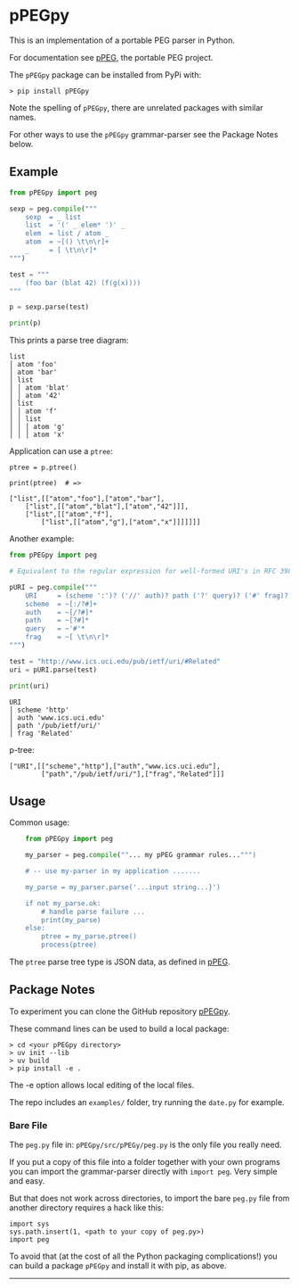 # pPEGpy

This is an implementation of a portable PEG parser in Python.

For documentation see [pPEG], the portable PEG project.

The `pPEGpy` package can be installed from PyPi with:
```
> pip install pPEGpy
```
Note the spelling of `pPEGpy`, there are unrelated packages with similar names. 

For other ways to use the `pPEGpy` grammar-parser see the Package Notes below.

##  Example

``` python
from pPEGpy import peg

sexp = peg.compile("""
    sexp  = _ list
    list  = '(' _ elem* ')' _
    elem  = list / atom _
    atom  = ~[() \t\n\r]+
    _     = [ \t\n\r]*
""")

test = """
    (foo bar (blat 42) (f(g(x))))
"""

p = sexp.parse(test)

print(p)
```
This prints a parse tree diagram:
```
list
│ atom 'foo'
│ atom 'bar'
│ list
│ │ atom 'blat'
│ │ atom '42'
│ list
│ │ atom 'f'
│ │ list
│ │ │ atom 'g'
│ │ │ atom 'x'
```
Application can use a `ptree`:
```
ptree = p.ptree()

print(ptree)  # =>

["list",[["atom","foo"],["atom","bar"],
    ["list",[["atom","blat"],["atom","42"]]],
    ["list",[["atom","f"],
        ["list",[["atom","g"],["atom","x"]]]]]]]
```
Another example:

``` python
from pPEGpy import peg

# Equivalent to the regular expression for well-formed URI's in RFC 3986.

pURI = peg.compile("""
    URI     = (scheme ':')? ('//' auth)? path ('?' query)? ('#' frag)?
    scheme  = ~[:/?#]+
    auth    = ~[/?#]*
    path    = ~[?#]*
    query   = ~'#'*
    frag    = ~[ \t\n\r]*
""")

test = "http://www.ics.uci.edu/pub/ietf/uri/#Related"
uri = pURI.parse(test)

print(uri)
```
```
URI
│ scheme 'http'
│ auth 'www.ics.uci.edu'
│ path '/pub/ietf/uri/'
│ frag 'Related'
```
p-tree:
```
["URI",[["scheme","http"],["auth","www.ics.uci.edu"],
        ["path","/pub/ietf/uri/"],["frag","Related"]]]
```

##  Usage

Common usage:

``` py
    from pPEGpy import peg

    my_parser = peg.compile(""... my pPEG grammar rules...""")

    # -- use my-parser in my application .......

    my_parse = my_parser.parse('...input string...}')

    if not my_parse.ok:
        # handle parse failure ... 
        print(my_parse)
    else:    
        ptree = my_parse.ptree()
        process(ptree)
```
The `ptree` parse tree type is JSON data, as defined in [pPEG].

## Package Notes

To experiment you can clone the GitHub repository [pPEGpy].

These command lines can be used to build a local package:
```
> cd <your pPEGpy directory>
> uv init --lib
> uv build
> pip install -e .
```
The -e option allows local editing of the local files.

The repo includes an `examples/` folder, try running the `date.py` for example. 

### Bare File

The `peg.py` file in: `pPEGpy/src/pPEGy/peg.py` is the only file you really need.

If you put a copy of this file into a folder together with your own programs you can import the grammar-parser directly with `import peg`.  Very simple and easy.

But that does not work across directories, to import the bare `peg.py` file from another directory requires a hack like this:
```
import sys
sys.path.insert(1, <path to your copy of peg.py>)
import peg
```
To avoid that (at the cost of all the Python packaging complications!) you can build a package `pPEGpy` and install it with pip, as above.


---

[pPEG]: https://github.com/pcanz/pPEG

[pPEGpy]: https://github.com/pcanz/pPEGpy/tree/master 

